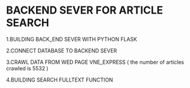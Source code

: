 # BACKEND SEVER FOR ARTICLE SEARCH






1.BUILDING BACK_END SEVER WITH PYTHON FLASK

2.CONNECT DATABASE TO BACKEND SEVER

3.CRAWL DATA FROM WED PAGE VNE_EXPRESS  ( the number of articles crawled is 5532 )

4.BUILDING SEARCH FULLTEXT FUNCTION
